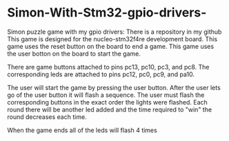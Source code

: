 # Simon-With-Stm32-gpio-drivers-
Simon puzzle game with my gpio drivers: There is a repository in my github
This game is designed for the nucleo-stm32f4re development board.
This game uses the reset button on the board to end a game.
This game uses the user botton on the board to start the game.

There are game buttons attached to pins pc13, pc10, pc3, and pc8.
The corresponding leds are attached to pins pc12, pc0, pc9, and pa10.

The user will start the game by pressing the user button.
After the user lets go of the user button it will flash a sequence. 
The user must flash the corresponding buttons in the exact order the lights were flashed.
Each round there will be another led added and the time required to "win" the round decreases each time.

When the game ends all of the leds will flash 4 times
